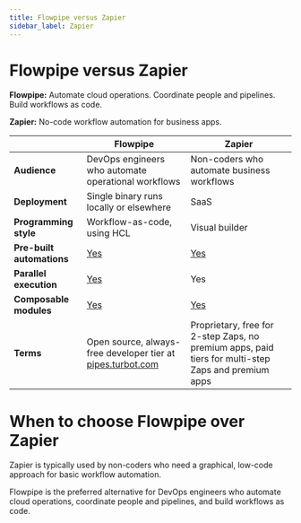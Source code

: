 ```yaml
---
title: Flowpipe versus Zapier
sidebar_label: Zapier
---
```


# Flowpipe versus Zapier


**Flowpipe:** Automate cloud operations. Coordinate people and pipelines. Build workflows as code.


**Zapier:** No-code workflow automation for business apps.



 | | **Flowpipe** | **Zapier** | 
| --- | --- | --- |
| **Audience** | DevOps engineers who automate operational workflows | Non-coders who automate business workflows |
| **Deployment** | Single binary runs locally or elsewhere | SaaS |
| **Programming style** | Workflow-as-code, using HCL | Visual builder |
| **Pre-built automations** | <a href="https://hub.powerpipe.io" target="_blank">Yes</a> | <a href="https://zapier.com/apps" target="_blank">Yes</a> |
| **Parallel execution** | <a href="https://flowpipe.io/docs/build/write-pipelines/iteration#for_each" target="_blank">Yes</a> | Yes |
| **Composable modules** | <a href="https://flowpipe.io/docs/build/mod-dependencies" target="_blank">Yes</a> | <a href="https://help.zapier.com/hc/en-us/articles/8496308527629-Build-reusable-Sub-Zaps" target="_blank">Yes</a> |
| **Terms** | Open source, always-free developer tier at <a href="http://pipes.turbot.com" target="_blank">pipes.turbot.com</a> | Proprietary, free for 2-step Zaps, no premium apps, paid tiers for multi-step Zaps and premium apps |

# When to choose Flowpipe over Zapier

Zapier is typically used by non-coders who need a graphical, low-code approach for basic workflow automation.

  
Flowpipe is the preferred alternative for DevOps engineers who automate cloud operations, coordinate people and pipelines, and build workflows as code.

